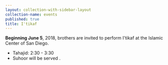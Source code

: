 ```yaml
---
layout: collection-with-sidebar-layout
collection-name: events
published: true
title: I'tikaf
---
```

**Beginning June 5**, 2018, brothers are invited to perform I'tikaf at the Islamic Center of San Diego.

- Tahajid: 2:30 - 3:30
- Suhoor will be served
.
